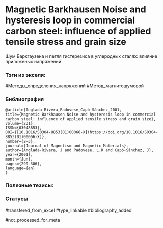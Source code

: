 # Magnetic Barkhausen Noise and hysteresis loop in commercial carbon steel: influence of applied tensile stress and grain size

Шум Баркгаузена и петля гистерезиса в углеродных сталях: влияние приложеных напряжений

### Тэги из экселя:
#Методы_определения_напряжений 
#Метод_магнитошумовой 

### Библиография
```
@article{Anglada-Rivera_Padovese_Capó-Sánchez_2001,
title={Magnetic Barkhausen Noise and hysteresis loop in commercial carbon steel: influence of applied tensile stress and grain size},
volume={231},
ISSN={03048853},
DOI={[10.1016/S0304-8853(01)00066-X](https://doi.org/10.1016/S0304-8853(01)00066-X)},
number={2–3},
journal={Journal of Magnetism and Magnetic Materials},
author={Anglada-Rivera, J and Padovese, L.R and Capó-Sánchez, J},
year={2001},
month={Jun},
pages={299–306},
language={en}
}
```

### Полезные тезисы:

### Статусы
#transfered_from_excel 
#type_linkable 
#bibliography_added

#not_processed_for_meta
